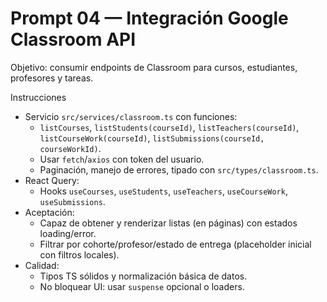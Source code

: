 # Prompt 04 — Integración Google Classroom API

Objetivo: consumir endpoints de Classroom para cursos, estudiantes, profesores y tareas.

Instrucciones
- Servicio `src/services/classroom.ts` con funciones:
  - `listCourses`, `listStudents(courseId)`, `listTeachers(courseId)`, `listCourseWork(courseId)`, `listSubmissions(courseId, courseWorkId)`.
  - Usar `fetch`/`axios` con token del usuario.
  - Paginación, manejo de errores, tipado con `src/types/classroom.ts`.
- React Query:
  - Hooks `useCourses`, `useStudents`, `useTeachers`, `useCourseWork`, `useSubmissions`.
- Aceptación:
  - Capaz de obtener y renderizar listas (en páginas) con estados loading/error.
  - Filtrar por cohorte/profesor/estado de entrega (placeholder inicial con filtros locales).
- Calidad:
  - Tipos TS sólidos y normalización básica de datos.
  - No bloquear UI: usar `suspense` opcional o loaders.
